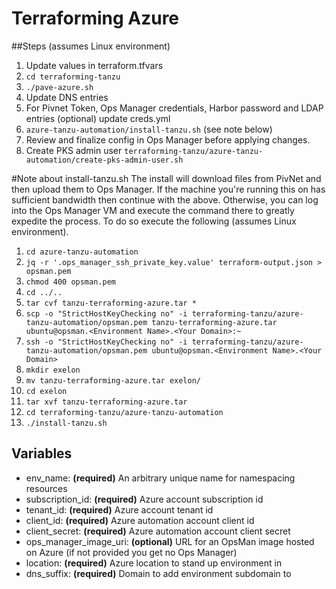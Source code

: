 # Terraforming Azure

##Steps (assumes Linux environment)
1. Update values in terraform.tfvars
2. `cd terraforming-tanzu`
3. `./pave-azure.sh`
4. Update DNS entries
5. For Pivnet Token, Ops Manager credentials, Harbor password and LDAP entries (optional) update creds.yml
6. `azure-tanzu-automation/install-tanzu.sh` (see note below)
7. Review and finalize config in Ops Manager before applying changes.
8. Create PKS admin user `terraforming-tanzu/azure-tanzu-automation/create-pks-admin-user.sh`

#Note about install-tanzu.sh
The install will download files from PivNet and then upload them to Ops Manager.  If the machine you're running this on has sufficient bandwidth then continue with the above. Otherwise, you can log into the Ops Manager VM and execute the command there to greatly expedite the process.  To do so execute the following (assumes Linux environment).

1. `cd azure-tanzu-automation`
2. `jq -r '.ops_manager_ssh_private_key.value' terraform-output.json > opsman.pem`
3. `chmod 400 opsman.pem`
4. `cd ../..`
5. `tar cvf tanzu-terraforming-azure.tar *`
6. `scp -o "StrictHostKeyChecking no" -i terraforming-tanzu/azure-tanzu-automation/opsman.pem tanzu-terraforming-azure.tar ubuntu@opsman.<Environment Name>.<Your Domain>:~`
7. `ssh -o "StrictHostKeyChecking no" -i terraforming-tanzu/azure-tanzu-automation/opsman.pem ubuntu@opsman.<Environment Name>.<Your Domain>`
8. `mkdir exelon`
9. `mv tanzu-terraforming-azure.tar exelon/`
10. `cd exelon`
11. `tar xvf tanzu-terraforming-azure.tar`
12. `cd terraforming-tanzu/azure-tanzu-automation`
13. `./install-tanzu.sh`

## Variables

- env_name: **(required)** An arbitrary unique name for namespacing resources
- subscription_id: **(required)** Azure account subscription id
- tenant_id: **(required)** Azure account tenant id
- client_id: **(required)** Azure automation account client id
- client_secret: **(required)** Azure automation account client secret
- ops_manager_image_uri: **(optional)** URL for an OpsMan image hosted on Azure (if not provided you get no Ops Manager)
- location: **(required)** Azure location to stand up environment in
- dns_suffix: **(required)** Domain to add environment subdomain to
